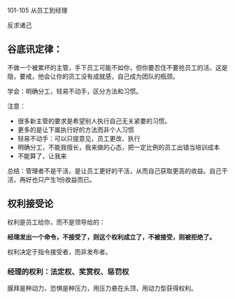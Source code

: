 101-105 从员工到经理

反求诸己

## 谷底讯定律：

不做一个被累坏的主管，手下员工可能不如你，但你要忍住不要抢员工的活，这是隐，要戒，他会让你的员工没有成就感，自己成为团队的瓶颈。

学会：明确分工，轻易不动手，区分方法和习惯。

注意：

- 很多新主管的要求是希望别人执行自己无关紧要的习惯。
- 更多的是让下属执行好的方法而非个人习惯
- 轻易不动手：可以只提意见，员工更改、执行
- 明确分工，不能我擅长，我来做的心态，把一定比例的员工出错当培训成本
- 不能算了，让我来

总结：管理者不是干活，是让员工更好的干活，从而自己获取更高的收益。自己干活，再好也只产生1份收益而已。



## 权利接受论

权利是员工给你，而不是领导给的：

**经理发出一个命令，不接受了，则这个权利成立了，不被接受，则被拒绝了。**

权利决定于指令接受者，而非发布者。

### 经理的权利：法定权、奖赏权、惩罚权

膜拜是种动力，恐惧是种压力，用压力悬在头顶，用动力型获得权利。